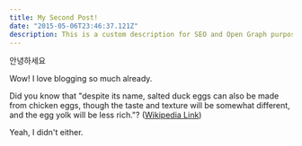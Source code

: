 ```yaml
---
title: My Second Post!
date: "2015-05-06T23:46:37.121Z"
description: This is a custom description for SEO and Open Graph purposes, rather than the default generated excerpt. Simply add a description field to the frontmatter.
---
```



안녕하세요

Wow! I love blogging so much already.

Did you know that "despite its name, salted duck eggs can also be made from
chicken eggs, though the taste and texture will be somewhat different, and the
egg yolk will be less rich."?
([Wikipedia Link](https://en.wikipedia.org/wiki/Salted_duck_egg))

Yeah, I didn't either.
